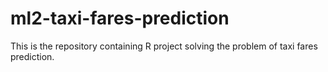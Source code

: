 # ml2-taxi-fares-prediction
This is the repository containing R project solving the problem of taxi fares prediction.
